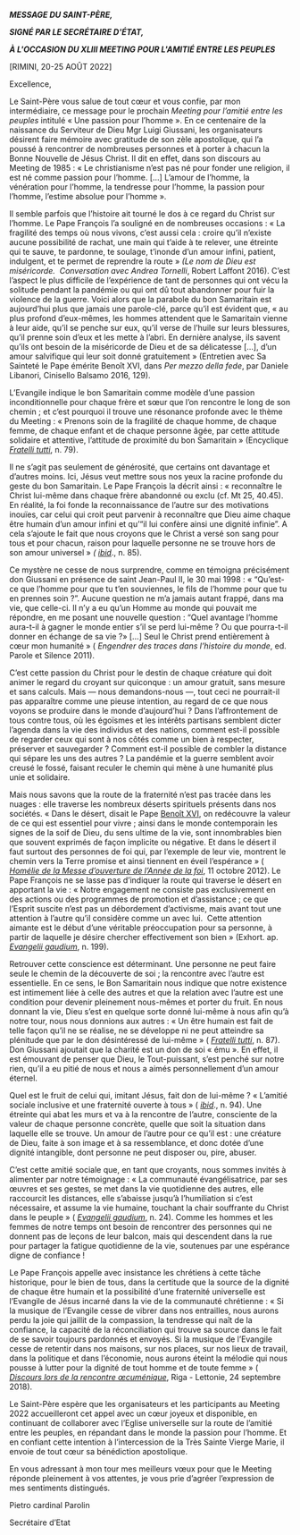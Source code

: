 ***MESSAGE DU SAINT-PÈRE,***

***SIGNÉ PAR LE SECRÉTAIRE D'ÉTAT,***

***À L'OCCASION DU XLIII MEETING POUR L'AMITIÉ ENTRE LES PEUPLES***

[RIMINI, 20-25 AOÛT 2022]

Excellence,

Le Saint-Père vous salue de tout cœur et vous confie, par mon intermédiaire, ce message pour le prochain *Meeting pour l’amitié entre les peuples* intitulé « Une passion pour l’homme ». En ce centenaire de la naissance du Serviteur de Dieu Mgr Luigi Giussani, les organisateurs désirent faire mémoire avec gratitude de son zèle apostolique, qui l’a poussé à rencontrer de nombreuses personnes et à porter à chacun la Bonne Nouvelle de Jésus Christ. Il dit en effet, dans son discours au Meeting de 1985 : « Le christianisme n’est pas né pour fonder une religion, il est né comme passion pour l’homme. […] L’amour de l’homme, la vénération pour l’homme, la tendresse pour l’homme, la passion pour l’homme, l’estime absolue pour l’homme ».

Il semble parfois que l’histoire ait tourné le dos à ce regard du Christ sur l’homme. Le Pape François l’a souligné en de nombreuses occasions : « La fragilité des temps où nous vivons, c’est aussi cela : croire qu’il n’existe aucune possibilité de rachat, une main qui t’aide à te relever, une étreinte qui te sauve, te pardonne, te soulage, t’inonde d’un amour infini, patient, indulgent, et te permet de reprendre la route » *(Le nom de Dieu est miséricorde.  Conversation avec Andrea Tornelli*, Robert Laffont 2016). C’est l’aspect le plus difficile de l’expérience de tant de personnes qui ont vécu la solitude pendant la pandémie ou qui ont dû tout abandonner pour fuir la violence de la guerre. Voici alors que la parabole du bon Samaritain est aujourd’hui plus que jamais une parole-clé, parce qu’il est évident que, « au plus profond d’eux-mêmes, les hommes attendent que le Samaritain vienne à leur aide, qu’il se penche sur eux, qu’il verse de l’huile sur leurs blessures, qu’il prenne soin d’eux et les mette à l’abri. En dernière analyse, ils savent qu’ils ont besoin de la miséricorde de Dieu et de sa délicatesse […], d’un amour salvifique qui leur soit donné gratuitement » (Entretien avec Sa Sainteté le Pape émérite Benoît XVI, dans *Per mezzo della fede*, par Daniele Libanori, Cinisello Balsamo 2016, 129).

L’Evangile indique le bon Samaritain comme modèle d’une passion inconditionnelle pour chaque frère et sœur que l’on rencontre le long de son chemin ; et c’est pourquoi il trouve une résonance profonde avec le thème du Meeting : « Prenons soin de la fragilité de chaque homme, de chaque femme, de chaque enfant et de chaque personne âgée, par cette attitude solidaire et attentive, l’attitude de proximité du bon Samaritain » (Encyclique *[Fratelli tutti](https://www.vatican.va/content/francesco/fr/encyclicals/documents/papa-francesco_20201003_enciclica-fratelli-tutti.html#79)*, n. 79).

Il ne s’agit pas seulement de générosité, que certains ont davantage et d’autres moins. Ici, Jésus veut mettre sous nos yeux la racine profonde du geste du bon Samaritain. Le Pape François la décrit ainsi : « reconnaître le Christ lui-même dans chaque frère abandonné ou exclu (cf. Mt 25, 40.45). En réalité, la foi fonde la reconnaissance de l’autre sur des motivations inouïes, car celui qui croit peut parvenir à reconnaître que Dieu aime chaque être humain d’un amour infini et qu’“il lui confère ainsi une dignité infinie”. A cela s’ajoute le fait que nous croyons que le Christ a versé son sang pour tous et pour chacun, raison pour laquelle personne ne se trouve hors de son amour universel » *( [ibid](https://www.vatican.va/content/francesco/fr/encyclicals/documents/papa-francesco_20201003_enciclica-fratelli-tutti.html#85)*., n. 85).

Ce mystère ne cesse de nous surprendre, comme en témoigna précisément don Giussani en présence de saint Jean-Paul II, le 30 mai 1998 : « “Qu’est-ce que l’homme pour que tu t’en souviennes, le fils de l’homme pour que tu en prennes soin ?”. Aucune question ne m’a jamais autant frappé, dans ma vie, que celle-ci. Il n’y a eu qu’un Homme au monde qui pouvait me répondre, en me posant une nouvelle question : “Quel avantage l’homme aura-t-il à gagner le monde entier s’il se perd lui-même ? Ou que pourra-t-il donner en échange de sa vie ?» […] Seul le Christ prend entièrement à cœur mon humanité » ( *Engendrer des traces dans l’histoire du monde*, ed. Parole et Silence 2011).

C’est cette passion du Christ pour le destin de chaque créature qui doit animer le regard du croyant sur quiconque : un amour gratuit, sans mesure et sans calculs. Mais — nous demandons-nous —, tout ceci ne pourrait-il pas apparaître comme une pieuse intention, au regard de ce que nous voyons se produire dans le monde d’aujourd’hui ? Dans l’affrontement de tous contre tous, où les égoïsmes et les intérêts partisans semblent dicter l’agenda dans la vie des individus et des nations, comment est-il possible de regarder ceux qui sont à nos côtés comme un bien à respecter, préserver et sauvegarder ? Comment est-il possible de combler la distance qui sépare les uns des autres ? La pandémie et la guerre semblent avoir creusé le fossé, faisant reculer le chemin qui mène à une humanité plus unie et solidaire.

Mais nous savons que la route de la fraternité n’est pas tracée dans les nuages : elle traverse les nombreux déserts spirituels présents dans nos sociétés. « Dans le désert, disait le Pape [Benoît XVI](https://www.vatican.va/content/benedict-xvi/fr.html), on redécouvre la valeur de ce qui est essentiel pour vivre ; ainsi dans le monde contemporain les signes de la soif de Dieu, du sens ultime de la vie, sont innombrables bien que souvent exprimés de façon implicite ou négative. Et dans le désert il faut surtout des personnes de foi qui, par l’exemple de leur vie, montrent le chemin vers la Terre promise et ainsi tiennent en éveil l’espérance » ( *[Homélie de la Messe d’ouverture de l’Année de la foi](https://www.vatican.va/content/benedict-xvi/fr/homilies/2012/documents/hf_ben-xvi_hom_20121011_anno-fede.html)*, 11 octobre 2012). Le Pape François ne se lasse pas d’indiquer la route qui traverse le désert en apportant la vie : « Notre engagement ne consiste pas exclusivement en des actions ou des programmes de promotion et d’assistance ; ce que l’Esprit suscite n’est pas un débordement d’activisme, mais avant tout une attention à l’autre qu’il considère comme un avec lui.  Cette attention aimante est le début d’une véritable préoccupation pour sa personne, à partir de laquelle je désire chercher effectivement son bien » (Exhort. ap. *[Evangelii gaudium](https://www.vatican.va/content/francesco/fr/apost_exhortations/documents/papa-francesco_esortazione-ap_20131124_evangelii-gaudium.html#La_place_privil%C3%A9gi%C3%A9e_des_pauvres_dans_le_peuple_de_Dieu)*, n. 199).

Retrouver cette conscience est déterminant. Une personne ne peut faire seule le chemin de la découverte de soi ; la rencontre avec l’autre est essentielle. En ce sens, le Bon Samaritain nous indique que notre existence est intimement liée à celle des autres et que la relation avec l’autre est une condition pour devenir pleinement nous-mêmes et porter du fruit. En nous donnant la vie, Dieu s’est en quelque sorte donné lui-même à nous afin qu’à notre tour, nous nous donnions aux autres : « Un être humain est fait de telle façon qu’il ne se réalise, ne se développe ni ne peut atteindre sa plénitude que par le don désintéressé de lui-même » ( *[Fratelli tutti](https://www.vatican.va/content/francesco/fr/encyclicals/documents/papa-francesco_20201003_enciclica-fratelli-tutti.html#87)*, n. 87). Don Giussani ajoutait que la charité est un don de soi « ému ». En effet, il est émouvant de penser que Dieu, le Tout-puissant, s’est penché sur notre rien, qu’il a eu pitié de nous et nous a aimés personnellement d’un amour éternel.

Quel est le fruit de celui qui, imitant Jésus, fait don de lui-même ? « L’amitié sociale inclusive et une fraternité ouverte à tous » ( *[ibid](https://www.vatican.va/content/francesco/fr/encyclicals/documents/papa-francesco_20201003_enciclica-fratelli-tutti.html#94)*., n. 94). Une étreinte qui abat les murs et va à la rencontre de l’autre, consciente de la valeur de chaque personne concrète, quelle que soit la situation dans laquelle elle se trouve. Un amour de l’autre pour ce qu’il est : une créature de Dieu, faite à son image et à sa ressemblance, et donc dotée d’une dignité intangible, dont personne ne peut disposer ou, pire, abuser.

C’est cette amitié sociale que, en tant que croyants, nous sommes invités à alimenter par notre témoignage : « La communauté évangélisatrice, par ses œuvres et ses gestes, se met dans la vie quotidienne des autres, elle raccourcit les distances, elle s’abaisse jusqu’à l’humiliation si c’est nécessaire, et assume la vie humaine, touchant la chair souffrante du Christ dans le peuple » ( *[Evangelii gaudium](https://www.vatican.va/content/francesco/fr/apost_exhortations/documents/papa-francesco_esortazione-ap_20131124_evangelii-gaudium.html#Prendre_l%E2%80%99initiative,_s%E2%80%99impliquer,_accompagner,_porter_du_fruit_et_f%C3%AAter)*, n. 24). Comme les hommes et les femmes de notre temps ont besoin de rencontrer des personnes qui ne donnent pas de leçons de leur balcon, mais qui descendent dans la rue pour partager la fatigue quotidienne de la vie, soutenues par une espérance digne de confiance !

Le Pape François appelle avec insistance les chrétiens à cette tâche historique, pour le bien de tous, dans la certitude que la source de la dignité de chaque être humain et la possibilité d’une fraternité universelle est l’Evangile de Jésus incarné dans la vie de la communauté chrétienne : « Si la musique de l’Evangile cesse de vibrer dans nos entrailles, nous aurons perdu la joie qui jaillit de la compassion, la tendresse qui naît de la confiance, la capacité de la réconciliation qui trouve sa source dans le fait de se savoir toujours pardonnés et envoyés. Si la musique de l’Evangile cesse de retentir dans nos maisons, sur nos places, sur nos lieux de travail, dans la politique et dans l’économie, nous aurons éteint la mélodie qui nous pousse à lutter pour la dignité de tout homme et de toute femme » ( *[Discours lors de la rencontre œcuménique](https://www.vatican.va/content/francesco/fr/speeches/2018/september/documents/papa-francesco_20180924_incontroecumenico-riga-lettonia.html)*, Riga - Lettonie, 24 septembre 2018).

Le Saint-Père espère que les organisateurs et les participants au Meeting 2022 accueilleront cet appel avec un cœur joyeux et disponible, en continuant de collaborer avec l’Eglise universelle sur la route de l’amitié entre les peuples, en répandant dans le monde la passion pour l’homme. Et en confiant cette intention à l’intercession de la Très Sainte Vierge Marie, il envoie de tout cœur sa bénédiction apostolique.

En vous adressant à mon tour mes meilleurs vœux pour que le Meeting réponde pleinement à vos attentes, je vous prie d’agréer l’expression de mes sentiments distingués.

Pietro cardinal Parolin

Secrétaire d’Etat